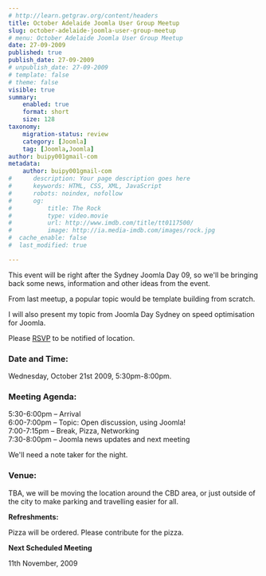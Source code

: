 ```yaml
---
# http://learn.getgrav.org/content/headers
title: October Adelaide Joomla User Group Meetup
slug: october-adelaide-joomla-user-group-meetup
# menu: October Adelaide Joomla User Group Meetup
date: 27-09-2009
published: true
publish_date: 27-09-2009
# unpublish_date: 27-09-2009
# template: false
# theme: false
visible: true
summary:
    enabled: true
    format: short
    size: 128
taxonomy:
    migration-status: review
    category: [Joomla]
    tag: [Joomla,Joomla]
author: buipy001gmail-com
metadata:
    author: buipy001gmail-com
#      description: Your page description goes here
#      keywords: HTML, CSS, XML, JavaScript
#      robots: noindex, nofollow
#      og:
#          title: The Rock
#          type: video.movie
#          url: http://www.imdb.com/title/tt0117500/
#          image: http://ia.media-imdb.com/images/rock.jpg
#  cache_enable: false
#  last_modified: true

---
```


This event will be right after the Sydney Joomla Day 09, so we'll be bringing back some news, information and other ideas from the event.

From last meetup, a popular topic would be template building from scratch.

I will also present my topic from Joomla Day Sydney on speed optimisation for Joomla.

Please [RSVP](/registration "Register for Adelaide Joomla User Group") to be notified of location.

### Date and Time:

Wednesday, October 21st 2009, 5:30pm-8:00pm.

### Meeting Agenda:

5:30-6:00pm – Arrival  
 6:00-7:00pm – Topic: Open discussion, using Joomla!  
 7:00-7:15pm – Break, Pizza, Networking  
 7:30-8:00pm – Joomla news updates and next meeting

We'll need a note taker for the night.

### Venue:

TBA, we will be moving the location around the CBD area, or just outside of the city to make parking and travelling easier for all.

**Refreshments:**

Pizza will be ordered. Please contribute for the pizza.

**Next Scheduled Meeting**

11th November, 2009